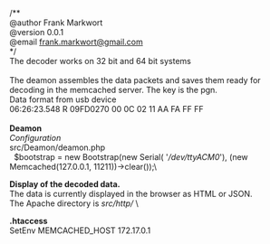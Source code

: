 /** \
@author Frank Markwort\
@version 0.0.1\
@email frank.markwort@gmail.com\
*/\
The decoder works on 32 bit and 64 bit systems\
\
The deamon assembles the data packets and saves them ready for decoding in the memcached server. The key is the pgn.\
Data format from usb device\
06:26:23.548 R 09FD0270 00 0C 02 11 AA FA FF FF\
\
**Deamon**\
_Configuration_\
 src/Deamon/deamon.php\
 &nbsp;&nbsp;$bootstrap = new Bootstrap(new Serial( '_/dev/ttyACM0_'), (new Memcached(127.0.0.1, 11211))->clear());\

**Display of the decoded data.**\
The data is currently displayed in the browser as HTML or JSON.\
The Apache directory is _src/http/_ \

**.htaccess**\
SetEnv MEMCACHED_HOST 172.17.0.1
